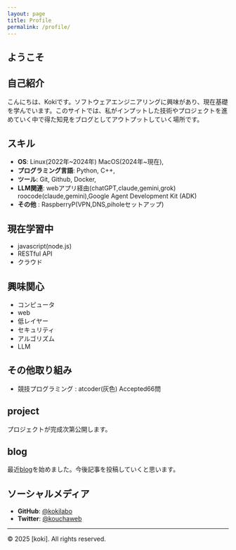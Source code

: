 ```yaml
---
layout: page
title: Profile
permalink: /profile/
---
```


## ようこそ

## 自己紹介
こんにちは、Kokiです。ソフトウェアエンジニアリングに興味があり、現在基礎を学んでいます。このサイトでは、私がインプットした技術やプロジェクトを進めていく中で得た知見をブログとしてアウトプットしていく場所です。

## スキル
- **OS**: Linux(2022年~2024年) MacOS(2024年~現在),
- **プログラミング言語**: Python, C++,
- **ツール**: Git, Github, Docker,
- **LLM関連**: webアプリ経由(chatGPT,claude,gemini,grok) roocode(claude,gemini),Google Agent Development Kit (ADK)
- **その他** : RaspberryP(VPN,DNS,piholeセットアップ)

## 現在学習中
- javascript(node.js)
- RESTful API
- クラウド

## 興味関心
- コンピュータ
- web
- 低レイヤー
- セキュリティ
- アルゴリズム
- LLM

## その他取り組み
- 競技プログラミング : atcoder(灰色) Accepted66問


## project
プロジェクトが完成次第公開します。

## blog
最近[blog](https://kokilabo.github.io/koki-blog/)を始めました。今後記事を投稿していくと思います。

## ソーシャルメディア
- **GitHub**: [@kokilabo](https://github.com/kokilabo)
- **Twitter**: [@kouchaweb](https://x.com/kouchaweb)

---

<footer>
  <p>&copy; 2025 [koki]. All rights reserved.</p>
</footer>

